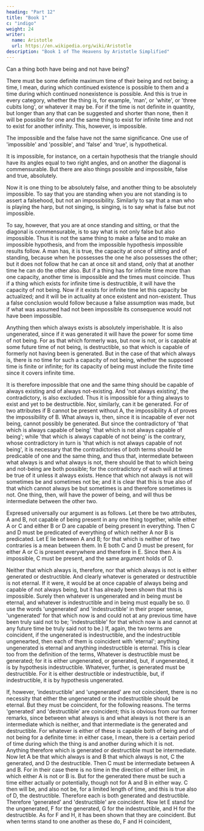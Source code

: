 ```yaml
---
heading: "Part 12"
title: "Book 1"
c: "indigo"
weight: 24
writer:
  name: Aristotle
  url: https://en.wikipedia.org/wiki/Aristotle
description: "Book 1 of The Heavens by Aristotle Simplified"
---
```




Can a thing both have being and not have being?

There must be some definite maximum time of their being and not being; a time, I mean, during which continued existence is possible to them and a time during which continued nonexistence is possible. And this is true in every category, whether the thing is, for example, 'man', or 'white', or 'three cubits long', or whatever it may be. For if the time is not definite in quantity, but longer than any that can be suggested and shorter than none, then it will be possible for one and the same thing to exist for infinite time and not to exist for another infinity. This, however, is impossible.

The impossible and the false have not the same significance. One use of 'impossible' and 'possible', and 'false' and 'true', is hypothetical. 

It is impossible, for instance, on a certain hypothesis that the triangle should have its angles equal to two right angles, and on another the diagonal is commensurable. But there are also things possible and impossible, false and true, absolutely. 

Now it is one thing to be absolutely false, and another thing to be absolutely impossible. To say that you are standing when you are not standing is to assert a falsehood, but not an impossibility. Similarly to say that a man who is playing the harp, but not singing, is singing, is to say what is false but not impossible. 

To say, however, that you are at once standing and sitting, or that the diagonal is commensurable, is to say what is not only false but also impossible. Thus it is not the same thing to make a false and to make an impossible hypothesis, and from the impossible hypothesis impossible results follow. A man has, it is true, the capacity at once of sitting and of standing, because when he possesses the one he also possesses the other; but it does not follow that he can at once sit and stand, only that at another time he can do the other also. But if a thing has for infinite time more than one capacity, another time is impossible and the times must coincide. Thus if a thing which exists for infinite time is destructible, it will have the capacity of not being. Now if it exists for infinite time let this capacity be actualized; and it will be in actuality at once existent and non-existent. Thus a false conclusion would follow because a false assumption was made, but if what was assumed had not been impossible its consequence would not have been impossible.

Anything then which always exists is absolutely imperishable. It is also ungenerated, since if it was generated it will have the power for some time of not being. For as that which formerly was, but now is not, or is capable at some future time of not being, is destructible, so that which is capable of formerly not having been is generated. But in the case of that which always is, there is no time for such a capacity of not being, whether the supposed time is finite or infinite; for its capacity of being must include the finite time since it covers infinite time.

It is therefore impossible that one and the same thing should be capable of always existing and of always not-existing. And 'not always existing', the contradictory, is also excluded. Thus it is impossible for a thing always to exist and yet to be destructible. Nor, similarly, can it be generated. For of two attributes if B cannot be present without A, the impossibility A of proves the impossibility of B. What always is, then, since it is incapable of ever not being, cannot possibly be generated. But since the contradictory of 'that which is always capable of being' 'that which is not always capable of being'; while 'that which is always capable of not being' is the contrary, whose contradictory in turn is 'that which is not always capable of not being', it is necessary that the contradictories of both terms should be predicable of one and the same thing, and thus that, intermediate between what always is and what always is not, there should be that to which being and not-being are both possible; for the contradictory of each will at times be true of it unless it always exists. Hence that which not always is not will sometimes be and sometimes not be; and it is clear that this is true also of that which cannot always be but sometimes is and therefore sometimes is not. One thing, then, will have the power of being, and will thus be intermediate between the other two.

Expresed universally our argument is as follows. Let there be two attributes, A and B, not capable of being present in any one thing together, while either A or C and either B or D are capable of being present in everything. Then C and D must be predicated of everything of which neither A nor B is predicated. Let E lie between A and B; for that which is neither of two contraries is a mean between them. In E both C and D must be present, for either A or C is present everywhere and therefore in E. Since then A is impossible, C must be present, and the same argument holds of D.

Neither that which always is, therefore, nor that which always is not is either generated or destructible. And clearly whatever is generated or destructible is not eternal. If it were, it would be at once capable of always being and capable of not always being, but it has already been shown that this is impossible. Surely then whatever is ungenerated and in being must be eternal, and whatever is indestructible and in being must equally be so. (I use the words 'ungenerated' and 'indestructible' in their proper sense, 'ungenerated' for that which now is and could not at any previous time have been truly said not to be; 'indestructible' for that which now is and cannot at any future time be truly said not to be.) If, again, the two terms are coincident, if the ungenerated is indestructible, and the indestructible ungenearted, then each of them is coincident with 'eternal'; anything ungenerated is eternal and anything indestructible is eternal. This is clear too from the definition of the terms, Whatever is destructible must be generated; for it is either ungenerated, or generated, but, if ungenerated, it is by hypothesis indestructible. Whatever, further, is generated must be destructible. For it is either destructible or indestructible, but, if indestructible, it is by hypothesis ungenerated.


If, however, 'indestructible' and 'ungenerated' are not coincident, there is no necessity that either the ungenerated or the indestructible should be eternal. But they must be coincident, for the following reasons. The terms 'generated' and 'destructible' are coincident; this is obvious from our former remarks, since between what always is and what always is not there is an intermediate which is neither, and that intermediate is the generated and destructible. For whatever is either of these is capable both of being and of not being for a definite time: in either case, I mean, there is a certain period of time during which the thing is and another during which it is not. Anything therefore which is generated or destructible must be intermediate. Now let A be that which always is and B that which always is not, C the generated, and D the destructible. Then C must be intermediate between A and B. For in their case there is no time in the direction of either limit, in which either A is not or B is. But for the generated there must be such a time either actually or potentially, though not for A and B in either way. C then will be, and also not be, for a limited length of time, and this is true also of D, the destructible. Therefore each is both generated and destructible. Therefore 'generated' and 'destructible' are coincident. Now let E stand for the ungenerated, F for the generated, G for the indestructible, and H for the destructible. As for F and H, it has been shown that they are coincident. But when terms stand to one another as these do, F and H coincident, 